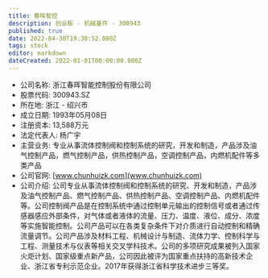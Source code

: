 ```yaml
---
title: 春晖智控
description: 创业板 - 机械基件 - 300943
published: true
date: 2022-04-30T19:30:52.000Z
tags: stock
editor: markdown
dateCreated: 2022-01-01T00:00:00.000Z
---
```


- 公司名称: 浙江春晖智能控制股份有限公司
- 股票代码: 300943.SZ
- 所在地: 浙江 - 绍兴市
- 成立日期: 1993年05月08日
- 注册资本: 13,588万元
- 法定代表人: 杨广宇
- 主营业务: 专业从事流体控制阀和控制系统的研究，开发和制造，产品涉及油气控制产品，燃气控制产品，供热控制产品，空调控制产品，内燃机配件等多类产品
- 公司官网: [www.chunhuizk.com](www.chunhuizk.com)
- 公司介绍: 公司专业从事流体控制阀和控制系统的研究、开发和制造，产品涉及油气控制产品、燃气控制产品、供热控制产品、空调控制产品、内燃机配件等。公司控制阀产品是在控制系统中通过控制单元输出的控制信号或者通过传感器感应外部条件，对气体或者液体的流量、压力、温度、液位、成分、浓度等实施智能控制。公司产品可以在各类复杂条件下对介质进行自动控制和精确流量调节。公司产品涉及材料工程、机械设计与制造、流体力学、控制科学与工程、测量技术与仪表等相关交叉学科技术。公司的多项研究成果被列入国家火炬计划、国家级重点新产品，公司因此被评为国家重点扶持的高新技术企业、浙江省专利示范企业。2017年获得浙江省科学技术进步三等奖。


